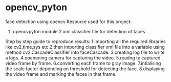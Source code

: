 # opencv_pyton
face detection using opencv
Resource used for this project:
  1. opencvpyton module
  2.xml classifier file for detection of faces
  
Step by step guide to reproduce results:
1.importing all the required libraries like cv2,time,sys etc
2.then importing classifier xml file into a variable using method cv2.CascadeClassifier into  faceCascade.
3.creating  log file to write a logs.
4.openening camera for capturing the video.
5.readng te captured video frame by frame.
6.converting each frame to gray image.
7.intialising the scale factor depending on threshold for detecting the face.
8.displaying the video frame and marking the faces in that frame.
